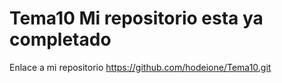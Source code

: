 # Tema10 Mi repositorio esta ya completado
Enlace a mi repositorio https://github.com/hodeione/Tema10.git
